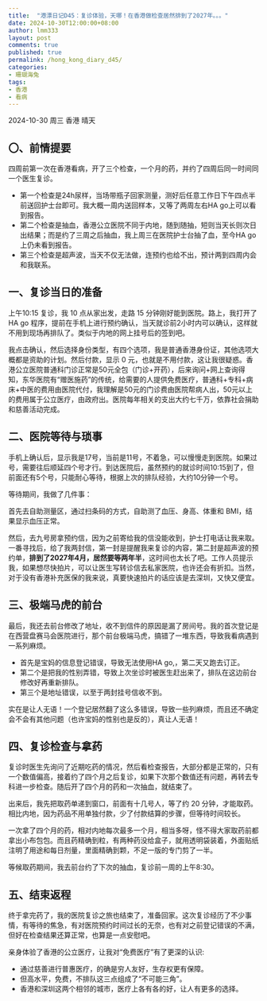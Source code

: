 ```yaml
---
title:  "港漂日记D45：复诊体验，天哪！在香港做检查居然排到了2027年。。。"
date: 2024-10-30T12:00:00+08:00
author: lmm333
layout: post
comments: true
published: true
permalink: /hong_kong_diary_d45/
categories:
- 珊瑚海兔
tags:
- 香港
- 看病
---
```

2024-10-30 周三 香港 晴天

## 〇、前情提要
四周前第一次在香港看病，开了三个检查，一个月的药，并约了四周后同一时间同一个医生复诊。
<!--more-->
- 第一个检查是24h尿样，当场带瓶子回家测量，测好后任意工作日下午四点半前送回护士台即可。我大概一周内送回样本，又等了两周左右HA go上可以看到报告。
- 第二个检查是抽血，香港公立医院不同于内地，随到随抽，短则当天长则次日出结果；而是约了三周之后抽血，我上周三在医院护士台抽了血，至今HA go 上仍未看到报告。
- 第三个检查是超声波，当天不仅无法做，连预约也给不出，预计两到四周内会和我联系。

## 一、复诊当日的准备

上午10:15 复诊，我 10 点从家出发，走路 15 分钟刚好能到医院。路上，我打开了 HA go 程序，提前在手机上进行预约确认，当天就诊前2小时内可以确认，这样就不用到现场再排队了。类似于内地的网上挂号后的签到吧。

我点击确认，然后选择身份类型，有四个选项，我是普通香港身份证，其他选项大概都是资助的计划。然后付款，显示 0 元，也就是不用付款，这让我很疑惑。香港公立医院普通科门诊正常是50元全包（门诊+开药），后来询问+网上查询得知，东华医院有“赠医施药”的传统，给需要的人提供免费医疗，普通科+专科+病床+中医的费用由医院代付，我理解是50元的门诊费由医院帮病人出，50元以上的费用属于公立医疗，由政府出。医院每年相关的支出大约七千万，依靠社会捐助和慈善活动完成。

## 二、医院等待与琐事

手机上确认后，显示我是17号，当前是11号，不着急，可以慢慢走到医院。如果过号，需要往后顺延四个号才行。到达医院后，虽然预约的就诊时间10:15到了，但前面还有5个号，只能耐心等待，根据上次的排队经验，大约10分钟一个号。

等待期间，我做了几件事：

首先去自助测量区，通过扫条码的方式，自助测了血压、身高、体重和 BMI，结果显示血压正常。

然后，去九号房拿预约信，因为之前寄给我的信没能收到，护士打电话让我来取。一番寻找后，给了我两封信，第一封是提醒我来复诊的内容，第二封是超声波的预约单，**排到了2027年4月，居然要等两年半**，这时间也太长了吧。工作人员提示我，如果想尽快拍片，可以让医生写转诊信去私家医院，也许还会有折扣。当然，对于没有香港补充医保的我来说，真要快速拍片的话应该是去深圳，又快又便宜。

## 三、极端马虎的前台

最后，我还去前台修改了地址，收不到信件的原因是漏了房间号。我的首次登记是在西营盘赛马会医院进行，那个前台极端马虎，搞错了一堆东西，导致我看病遇到一系列麻烦。

- 首先是宝妈的信息登记错误，导致无法使用HA go,，第二天又跑去订正。
- 第二个是把我的性别弄错，导致上次坐诊时被医生赶出来了，排队在这边前台修改好再重新排队。
- 第三个是地址错误，以至于两封挂号信收不到。

实在是让人无语！一个登记居然翻了这么多错误，导致一些列麻烦，而且还不确定会不会有其他问题（也许宝妈的性别也是反的），真让人无语！

## 四、复诊检查与拿药

复诊时医生先询问了近期吃药的情况，然后看检查报告，大部分都是正常的，只有一个数值偏高，接着约了四个月之后复诊，如果下次那个数值还有问题，再转去专科进一步检查。随后开了四个月的药和一次抽血，就结束了。

出来后，我先把取药单递到窗口，前面有十几号人，等了约 20 分钟，才能取药。相比内地，因为药品不用单独付款，少了付款结算的步骤，但等待时间较长。

一次拿了四个月的药，相对内地每次最多一个月，相当多呀，怪不得大家取药前都拿出小布包包。而且药精确到粒，有两种药没给盒子，就用透明袋装着，外面贴纸注明了用途和每日剂量，里面精确到颗，不足一版的专门剪了一半。

等候取药期间，我去前台约了下次的抽血，复诊前一周的上午8:30。

## 五、结束返程

终于拿完药了，我的医院复诊之旅也结束了，准备回家。这次复诊经历了不少事情，有等待的焦急，有对医院预约时间过长的无奈，也有对之前登记错误的不满，但好在检查结果还算正常，也算是一点安慰吧。

亲身体验了香港的公立医疗，让我对“免费医疗”有了更深的认识:

- 通过慈善进行普惠医疗，的确是穷人友好，生存权更有保障。
- 但高水平，免费，不排队这三点组成了“不可能三角”。
- 香港和深圳这两个相邻的城市，医疗上各有各的好，让人有更多的选择。
